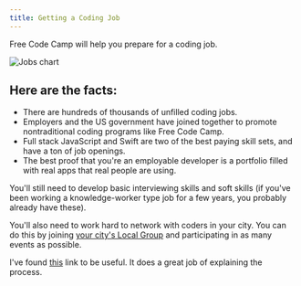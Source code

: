 ```yaml
---
title: Getting a Coding Job
---
```

Free Code Camp will help you prepare for a coding job.

![Jobs chart](https://www.evernote.com/shard/s116/sh/55c128c7-5d99-41cc-b03d-b3de22611c8d/b43e467b3889f646fec34bb4c161e2a2/deep/0/What)

## Here are the facts:

*   There are hundreds of thousands of unfilled coding jobs.
*   Employers and the US government have joined together to promote nontraditional coding programs like Free Code Camp.
*   Full stack JavaScript and Swift are two of the best paying skill sets, and have a ton of job openings.
*   The best proof that you're an employable developer is a portfolio filled with real apps that real people are using.

You'll still need to develop basic interviewing skills and soft skills (if you've been working a knowledge-worker type job for a few years, you probably already have these).

You'll also need to work hard to network with coders in your city. You can do this by joining <a href='https://github.com/FreeCodeCamp/FreeCodeCamp/wiki/LocalGroups-List' target='_blank' rel='nofollow'>your city's Local Group</a> and participating in as many events as possible.

I've found <a href='https://github.com/cassidoo/getting-a-gig' target='_blank' rel='nofollow'>this</a> link to be useful. It does a great job of explaining the process.
